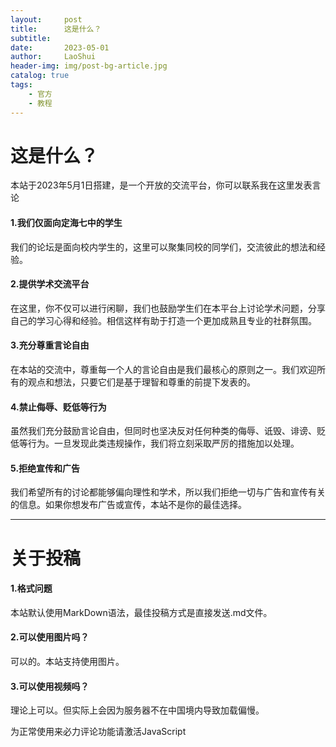 ```yaml
---
layout:     post
title:      这是什么？
subtitle:   
date:       2023-05-01
author:     LaoShui
header-img: img/post-bg-article.jpg
catalog: true
tags:
    - 官方
    - 教程
---
```


# 这是什么？
本站于2023年5月1日搭建，是一个开放的交流平台，你可以联系我在这里发表言论

#### 1.我们仅面向定海七中的学生
我们的论坛是面向校内学生的，这里可以聚集同校的同学们，交流彼此的想法和经验。

#### 2.提供学术交流平台
在这里，你不仅可以进行闲聊，我们也鼓励学生们在本平台上讨论学术问题，分享自己的学习心得和经验。相信这样有助于打造一个更加成熟且专业的社群氛围。

#### 3.充分尊重言论自由
在本站的交流中，尊重每一个人的言论自由是我们最核心的原则之一。我们欢迎所有的观点和想法，只要它们是基于理智和尊重的前提下发表的。

#### 4.禁止侮辱、贬低等行为
虽然我们充分鼓励言论自由，但同时也坚决反对任何种类的侮辱、诋毁、诽谤、贬低等行为。一旦发现此类违规操作，我们将立刻采取严厉的措施加以处理。

#### 5.拒绝宣传和广告
我们希望所有的讨论都能够偏向理性和学术，所以我们拒绝一切与广告和宣传有关的信息。如果你想发布广告或宣传，本站不是你的最佳选择。

---

# 关于投稿
#### 1.格式问题
本站默认使用MarkDown语法，最佳投稿方式是直接发送.md文件。

#### 2.可以使用图片吗？
可以的。本站支持使用图片。

#### 3.可以使用视频吗？
理论上可以。但实际上会因为服务器不在中国境内导致加载偏慢。

<!-- 来必力City版安装代码 -->
<div id="lv-container" data-id="city" data-uid="MTAyMC81ODQzNi8zNDg5OQ==">
	<script type="text/javascript">
   (function(d, s) {
       var j, e = d.getElementsByTagName(s)[0];

       if (typeof LivereTower === 'function') { return; }

       j = d.createElement(s);
       j.src = 'https://cdn-city.livere.com/js/embed.dist.js';
       j.async = true;

       e.parentNode.insertBefore(j, e);
   })(document, 'script');
	</script>
<noscript> 为正常使用来必力评论功能请激活JavaScript</noscript>
</div>
<!-- City版安装代码已完成 -->
